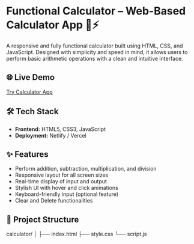 # Functional Calculator – Web-Based Calculator App 🧮⚡

A responsive and fully functional calculator built using HTML, CSS, and JavaScript. Designed with simplicity and speed in mind, it allows users to perform basic arithmetic operations with a clean and intuitive interface.

## 🌐 Live Demo
[Try Calculator App](https://royz-calculator.netlify.app)

## 🛠️ Tech Stack

- **Frontend:** HTML5, CSS3, JavaScript
- **Deployment:** Netlify / Vercel

## ✨ Features

- Perform addition, subtraction, multiplication, and division
- Responsive layout for all screen sizes
- Real-time display of input and output
- Stylish UI with hover and click animations
- Keyboard-friendly input (optional feature)
- Clear and Delete functionalities

## 📁 Project Structure
calculator/
│
├── index.html
├── style.css
└── script.js
